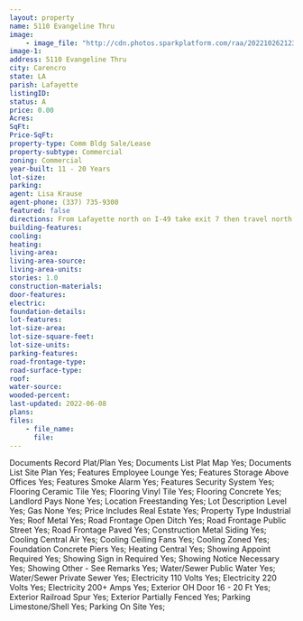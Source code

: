 ```yaml
---
layout: property
name: 5110 Evangeline Thru  
image:
    - image_file: "http://cdn.photos.sparkplatform.com/raa/20221026212330573405000000.jpg"
image-1:
address: 5110 Evangeline Thru 
city: Carencro
state: LA
parish: Lafayette
listingID: 
status: A
price: 0.00
Acres: 
SqFt: 
Price-SqFt: 
property-type: Comm Bldg Sale/Lease
property-subtype: Commercial
zoning: Commercial
year-built: 11 - 20 Years
lot-size: 
parking: 
agent: Lisa Krause
agent-phone: (337) 735-9300
featured: false
directions: From Lafayette north on I-49 take exit 7 then travel north on the east Service Road.  Building/Property located on right approximately 1/2 mile from exit 7.
building-features: 
cooling: 
heating: 
living-area: 
living-area-source: 
living-area-units: 
stories: 1.0
construction-materials: 
door-features: 
electric: 
foundation-details: 
lot-features: 
lot-size-area: 
lot-size-square-feet: 
lot-size-units: 
parking-features: 
road-frontage-type: 
road-surface-type: 
roof: 
water-source: 
wooded-percent: 
last-updated: 2022-06-08
plans: 
files:
    - file_name:
      file:
---
```

Documents	Record Plat/Plan	Yes;
Documents List	Plat Map	Yes;
Documents List	Site Plan	Yes;
Features	Employee Lounge	Yes;
Features	Storage Above Offices	Yes;
Features	Smoke Alarm	Yes;
Features	Security System	Yes;
Flooring	Ceramic Tile	Yes;
Flooring	Vinyl Tile	Yes;
Flooring	Concrete	Yes;
Landlord Pays	None	Yes;
Location	Freestanding	Yes;
Lot Description	Level	Yes;
Gas	None	Yes;
Price Includes	Real Estate	Yes;
Property Type	Industrial	Yes;
Roof	Metal	Yes;
Road Frontage	Open Ditch	Yes;
Road Frontage	Public Street	Yes;
Road Frontage	Paved	Yes;
Construction	Metal Siding	Yes;
Cooling	Central Air	Yes;
Cooling	Ceiling Fans	Yes;
Cooling	Zoned	Yes;
Foundation	Concrete Piers	Yes;
Heating	Central	Yes;
Showing	Appoint Required	Yes;
Showing	Sign in Required	Yes;
Showing	Notice Necessary	Yes;
Showing	Other - See Remarks	Yes;
Water/Sewer	Public Water	Yes;
Water/Sewer	Private Sewer	Yes;
Electricity	110 Volts	Yes;
Electricity	220 Volts	Yes;
Electricity	200+ Amps	Yes;
Exterior	OH Door 16 - 20 Ft	Yes;
Exterior	Railroad Spur	Yes;
Exterior	Partially Fenced	Yes;
Parking	Limestone/Shell	Yes;
Parking	On Site	Yes;

